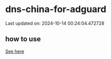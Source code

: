 # dns-china-for-adguard

Last updated on: 2024-10-14 00:24:04.472728

## how to use

[See here](https://github.com/AdguardTeam/AdGuardHome/wiki/Configuration#upstreams-from-file)